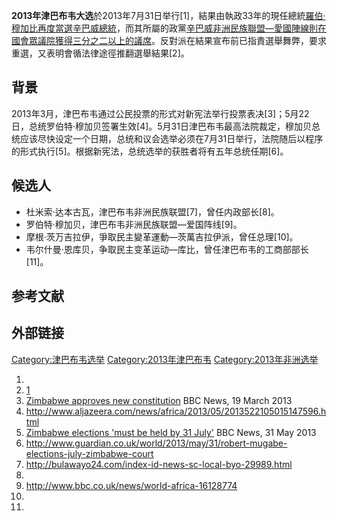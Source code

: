 **2013年津巴布韦大选**於2013年7月31日举行\[1\]，結果由執政33年的現任總統[羅伯·穆加比再度當選辛巴威總統](../Page/羅伯·穆加貝.md "wikilink")，而其所屬的政黨[辛巴威非洲民族聯盟—愛國陣線則在國會眾議院獲得三分之二以上的議席](https://zh.wikipedia.org/wiki/辛巴威非洲民族聯盟—愛國陣線 "wikilink")。反對派在結果宣布前已指責選舉舞弊，要求重選，又表明會循法律途徑推翻選舉結果\[2\]。

## 背景

2013年3月，津巴布韦通过公民投票的形式对新宪法举行投票表决\[3\]；5月22日，总统罗伯特·穆加贝签署生效\[4\]。5月31日津巴布韦最高法院裁定，穆加贝总统应该尽快设定一个日期，总统和议会选举必须在7月31日举行，法院随后以程序的形式执行\[5\]。根据新宪法，总统选举的获胜者将有五年总统任期\[6\]。

## 候选人

  - 杜米索·达本古瓦，津巴布韦非洲民族联盟\[7\]，曾任内政部长\[8\]。
  - 罗伯特·穆加贝，津巴布韦非洲民族联盟—爱国阵线\[9\]。
  - 摩根·茨万吉拉伊，爭取民主變革運動—茨萬吉拉伊派，曾任总理\[10\]。
  - 韦尔什曼·恩库贝，争取民主变革运动—库比，曾任津巴布韦的工商部部长\[11\]。

## 参考文献

## 外部链接

[Category:津巴布韦选举](https://zh.wikipedia.org/wiki/Category:津巴布韦选举 "wikilink")
[Category:2013年津巴布韦](https://zh.wikipedia.org/wiki/Category:2013年津巴布韦 "wikilink")
[Category:2013年非洲选举](https://zh.wikipedia.org/wiki/Category:2013年非洲选举 "wikilink")

1.
2.  [1](http://news.now.com/home/international/player?newsId=75402)
3.  [Zimbabwe approves new
    constitution](http://www.bbc.co.uk/news/world-africa-21845444) BBC
    News, 19 March 2013
4.  <http://www.aljazeera.com/news/africa/2013/05/2013522105015147596.html>
5.  [Zimbabwe elections 'must be held by 31
    July'](http://www.bbc.co.uk/news/world-africa-22728189) BBC News, 31
    May 2013
6.  <http://www.guardian.co.uk/world/2013/may/31/robert-mugabe-elections-july-zimbabwe-court>
7.  <http://bulawayo24.com/index-id-news-sc-local-byo-29989.html>
8.
9.  <http://www.bbc.co.uk/news/world-africa-16128774>
10.
11.